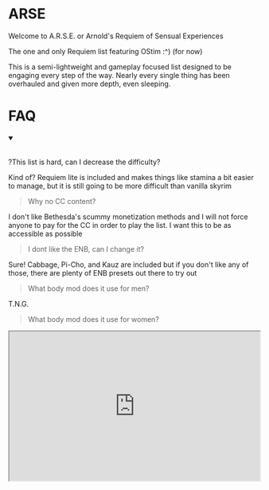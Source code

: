 # ARSE

Welcome to A.R.S.E. or Arnold's Requiem of Sensual Experiences

The one and only Requiem list featuring OStim :^) (for now)

This is a semi-lightweight and gameplay focused list designed to be engaging every step of the way. Nearly every single thing has been overhauled and given more depth, even sleeping.

# FAQ

<details open>
<summary></summary>
<br>

?This list is hard, can I decrease the difficulty?

Kind of? Requiem lite is included and makes things like stamina a bit easier to manage, but it is still going to be more difficult than vanilla skyrim

>Why no CC content?

I don't like Bethesda's scummy monetization methods and I will not force anyone to pay for the CC in order to play the list. I want this to be as accessible as possible

>I dont like the ENB, can I change it?

Sure! Cabbage, Pi-Cho, and Kauz are included but if you don't like any of those, there are plenty of ENB presets out there to try out

> What body mod does it use for men?

T.N.G. 

>What body mod does it use for women?

<iframe
  src="https://tenor.com/view/shrek-somebody-toilet-hi-gif-17332899"
  style="width:100%; height:300px;"
></iframe>
</details>
